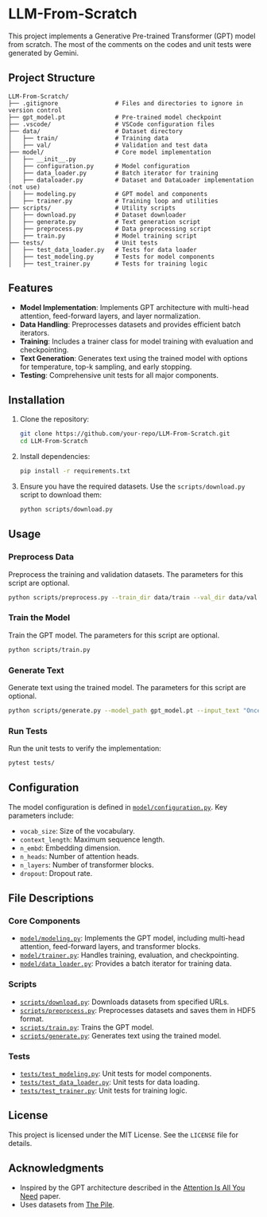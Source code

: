 # LLM-From-Scratch

This project implements a Generative Pre-trained Transformer (GPT) model from scratch. The most of the comments on the codes and unit tests were generated by Gemini.

## Project Structure

```
LLM-From-Scratch/
├── .gitignore                # Files and directories to ignore in version control
├── gpt_model.pt              # Pre-trained model checkpoint
├── .vscode/                  # VSCode configuration files
├── data/                     # Dataset directory
│   ├── train/                # Training data
│   ├── val/                  # Validation and test data
├── model/                    # Core model implementation
│   ├── __init__.py
│   ├── configuration.py      # Model configuration
│   ├── data_loader.py        # Batch iterator for training
│   ├── dataloader.py         # Dataset and DataLoader implementation (not use)
│   ├── modeling.py           # GPT model and components
│   ├── trainer.py            # Training loop and utilities
├── scripts/                  # Utility scripts
│   ├── download.py           # Dataset downloader
│   ├── generate.py           # Text generation script
│   ├── preprocess.py         # Data preprocessing script
│   ├── train.py              # Model training script
├── tests/                    # Unit tests
│   ├── test_data_loader.py   # Tests for data loader
│   ├── test_modeling.py      # Tests for model components
│   ├── test_trainer.py       # Tests for training logic
```

## Features

- **Model Implementation**: Implements GPT architecture with multi-head attention, feed-forward layers, and layer normalization.
- **Data Handling**: Preprocesses datasets and provides efficient batch iterators.
- **Training**: Includes a trainer class for model training with evaluation and checkpointing.
- **Text Generation**: Generates text using the trained model with options for temperature, top-k sampling, and early stopping.
- **Testing**: Comprehensive unit tests for all major components.

## Installation

1. Clone the repository:
   ```bash
   git clone https://github.com/your-repo/LLM-From-Scratch.git
   cd LLM-From-Scratch
   ```

2. Install dependencies:
   ```bash
   pip install -r requirements.txt
   ```

3. Ensure you have the required datasets. Use the `scripts/download.py` script to download them:
   ```bash
   python scripts/download.py
   ```

## Usage

### Preprocess Data
Preprocess the training and validation datasets. The parameters for this script are optional.
```bash
python scripts/preprocess.py --train_dir data/train --val_dir data/val
```

### Train the Model
Train the GPT model. The parameters for this script are optional.
```bash
python scripts/train.py
```

### Generate Text
Generate text using the trained model. The parameters for this script are optional.
```bash
python scripts/generate.py --model_path gpt_model.pt --input_text "Once upon a time" --max_new_tokens 50
```

### Run Tests
Run the unit tests to verify the implementation:
```bash
pytest tests/
```

## Configuration

The model configuration is defined in [`model/configuration.py`](model/configuration.py). Key parameters include:
- `vocab_size`: Size of the vocabulary.
- `context_length`: Maximum sequence length.
- `n_embd`: Embedding dimension.
- `n_heads`: Number of attention heads.
- `n_layers`: Number of transformer blocks.
- `dropout`: Dropout rate.

## File Descriptions

### Core Components
- [`model/modeling.py`](model/modeling.py): Implements the GPT model, including multi-head attention, feed-forward layers, and transformer blocks.
- [`model/trainer.py`](model/trainer.py): Handles training, evaluation, and checkpointing.
- [`model/data_loader.py`](model/data_loader.py): Provides a batch iterator for training data.

### Scripts
- [`scripts/download.py`](scripts/download.py): Downloads datasets from specified URLs.
- [`scripts/preprocess.py`](scripts/preprocess.py): Preprocesses datasets and saves them in HDF5 format.
- [`scripts/train.py`](scripts/train.py): Trains the GPT model.
- [`scripts/generate.py`](scripts/generate.py): Generates text using the trained model.

### Tests
- [`tests/test_modeling.py`](tests/test_modeling.py): Unit tests for model components.
- [`tests/test_data_loader.py`](tests/test_data_loader.py): Unit tests for data loading.
- [`tests/test_trainer.py`](tests/test_trainer.py): Unit tests for training logic.

## License

This project is licensed under the MIT License. See the `LICENSE` file for details.

## Acknowledgments

- Inspired by the GPT architecture described in the [Attention Is All You Need](https://arxiv.org/abs/1706.03762) paper.
- Uses datasets from [The Pile](https://pile.eleuther.ai/).

